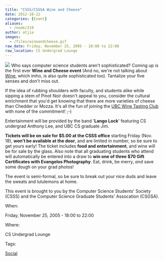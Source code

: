 ```yaml
---
title: "CSSS/CSGSA Wine and Cheese"
date: 2012-10-22
categories: [Event]
aliases:
  - /node/219
author: atjia
images:
  - /files/wineandcheese.gif
raw_date: Friday, November 25, 2005 - 18:00 to 22:00
raw_location: CS Undergrad Lounge
---
```


![](/files/wineandcheese.gif) Who says computer science students aren't sophisticated? Coming up is the first ever **Wine and Cheese event** (And no, we're not talking about [Wine](http://www.winehq.com/), which imho, is also quite sophisticated too). Tantalize your five senses and don't miss out.

If the idea of rubbing shoulders with faculty, and students alike while sipping a stem of Pinot Noir doesn't appeal to you, consider the cultural enrichment that you'd get knowing that there are more varieties of cheese than Chedder or Mozza. It's all the fun of joining the [UBC Wine Tasting Club](http://www.ams.ubc.ca/clubs/winetasting) with none of the commitment! ;-)

Entertainment will be provided by the band '**Lango Lock**' featuring CS undergrad Anthony Lee, and UBC CS graduate Jim.

**Tickets will be on sale for $5.00 at the CSSS office** starting Friday (Nov. 18), **won't be available at the door**, and are limited in number, so be sure to get yours early! The ticket includes **food and entertainment**, and wine will be for sale by the glass. Also note that all graduating students who attend will automatically be entered into a draw to **win one of three $70 Gift Certificates with Evangelos Photography**. Eat, drink, be merry, _and_ save some dough on your grad photos!

The event is semi-formal, so be sure to break out your nice duds and leave the sweats and lululemons at home.

This event is brought to you by the Computer Science Students' Society (CSSS) and the Computer Science Graduate Students' Assocation (CSGSA).

When: 

Friday, November 25, 2005 - 18:00 to 22:00

Where: 

CS Undergrad Lounge

Tags: 

[Social](/social)
